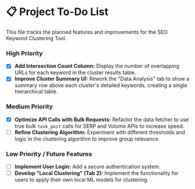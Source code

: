 # 📋 Project To-Do List

This file tracks the planned features and improvements for the SEO Keyword Clustering Tool.

### High Priority
- [x] **Add Intersection Count Column:** Display the number of overlapping URLs for each keyword in the cluster results table.
- [x] **Improve Cluster Summary UI:** Rework the "Data Analysis" tab to show a summary row above each cluster's detailed keywords, creating a single hierarchical table.

### Medium Priority
- [x] **Optimize API Calls with Bulk Requests:** Refactor the data fetcher to use true bulk `task_post` calls for SERP and Volume APIs to increase speed.
- [ ] **Refine Clustering Algorithm:** Experiment with different thresholds and logic in the clustering algorithm to improve group relevance.

### Low Priority / Future Features
- [ ] **Implement User Login:** Add a secure authentication system.
- [ ] **Develop "Local Clustering" (Tab 2):** Implement the functionality for users to apply their own local ML models for clustering.